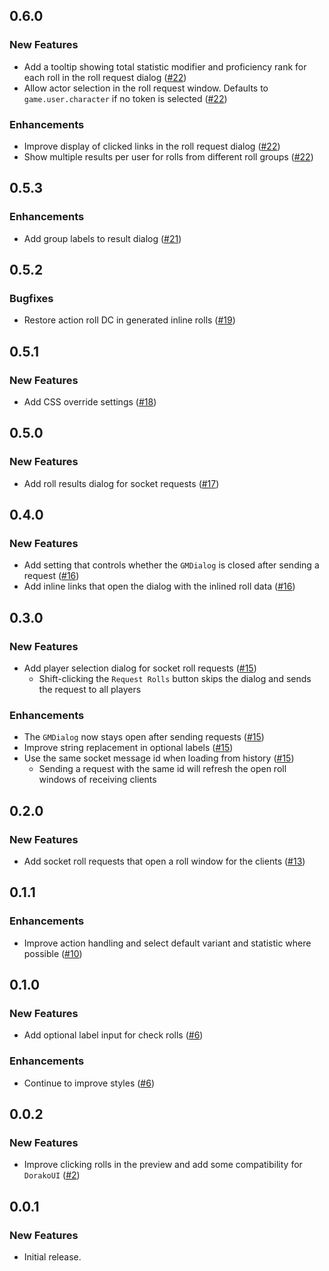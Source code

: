 ## 0.6.0

### New Features

-   Add a tooltip showing total statistic modifier and proficiency rank for each roll in the roll request dialog ([#22](https://github.com/In3luki/pf2e-request-rolls/pull/22))
-   Allow actor selection in the roll request window. Defaults to `game.user.character` if no token is selected ([#22](https://github.com/In3luki/pf2e-request-rolls/pull/22))

### Enhancements

-   Improve display of clicked links in the roll request dialog ([#22](https://github.com/In3luki/pf2e-request-rolls/pull/22))
-   Show multiple results per user for rolls from different roll groups ([#22](https://github.com/In3luki/pf2e-request-rolls/pull/22))

## 0.5.3

### Enhancements

-   Add group labels to result dialog ([#21](https://github.com/In3luki/pf2e-request-rolls/pull/21))

## 0.5.2

### Bugfixes

-   Restore action roll DC in generated inline rolls ([#19](https://github.com/In3luki/pf2e-request-rolls/pull/19))

## 0.5.1

### New Features

-   Add CSS override settings ([#18](https://github.com/In3luki/pf2e-request-rolls/pull/18))

## 0.5.0

### New Features

-   Add roll results dialog for socket requests ([#17](https://github.com/In3luki/pf2e-request-rolls/pull/17))

## 0.4.0

### New Features

-   Add setting that controls whether the `GMDialog` is closed after sending a request ([#16](https://github.com/In3luki/pf2e-request-rolls/pull/16))
-   Add inline links that open the dialog with the inlined roll data ([#16](https://github.com/In3luki/pf2e-request-rolls/pull/16))

## 0.3.0

### New Features

-   Add player selection dialog for socket roll requests ([#15](https://github.com/In3luki/pf2e-request-rolls/pull/15))
    -   Shift-clicking the `Request Rolls` button skips the dialog and sends the request to all players

### Enhancements

-   The `GMDialog` now stays open after sending requests ([#15](https://github.com/In3luki/pf2e-request-rolls/pull/15))
-   Improve string replacement in optional labels ([#15](https://github.com/In3luki/pf2e-request-rolls/pull/15))
-   Use the same socket message id when loading from history ([#15](https://github.com/In3luki/pf2e-request-rolls/pull/15))
    -   Sending a request with the same id will refresh the open roll windows of receiving clients

## 0.2.0

### New Features

-   Add socket roll requests that open a roll window for the clients ([#13](https://github.com/In3luki/pf2e-request-rolls/pull/13))

## 0.1.1

### Enhancements

-   Improve action handling and select default variant and statistic where possible ([#10](https://github.com/In3luki/pf2e-request-rolls/pull/10))

## 0.1.0

### New Features

-   Add optional label input for check rolls ([#6](https://github.com/In3luki/pf2e-request-rolls/pull/6))

### Enhancements

-   Continue to improve styles ([#6](https://github.com/In3luki/pf2e-request-rolls/pull/6))

## 0.0.2

### New Features

-   Improve clicking rolls in the preview and add some compatibility for `DorakoUI` ([#2](https://github.com/In3luki/pf2e-request-rolls/pull/2))

## 0.0.1

### New Features

-   Initial release.

